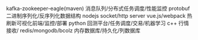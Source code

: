 #

kafka-zookeeper-eagle(maven)  消息队列/分布式任务调度/性能监控
protobuf 二进制序列化/反序列化数据结构
nodejs socket/http server
vue.js/webpack  热刷新可视化前端/监控/部署
python  回测平台/任务调度/交易/机器学习
c++ 行情接收/
redis/mongodb/bcolz  内存数据库/持久化/列数据库
